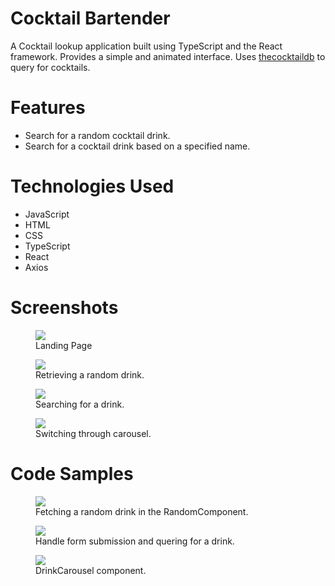 # Cocktail Bartender

A Cocktail lookup application built using TypeScript and the React framework. Provides a simple and animated interface. Uses [thecocktaildb](https://www.thecocktaildb.com/api.php) to query for cocktails.

# Features

-   Search for a random cocktail drink.
-   Search for a cocktail drink based on a specified name.

# Technologies Used

-   JavaScript
-   HTML
-   CSS
-   TypeScript
-   React
-   Axios

# Screenshots

<figure>
<img src="https://i.imgur.com/rLXK54G.gif"></img>
<figcaption>Landing Page</figcaption>
</figure>

<figure>
<img src="https://i.imgur.com/fCeUPW2.gif"></img>
<figcaption>Retrieving a random drink.</figcaption>
</figure>

<figure>
<img src="https://i.imgur.com/cUp33vE.gif"></img>
<figcaption>Searching for a drink.</figcaption>
</figure>

<figure>
<img src="https://i.imgur.com/aFls3cF.gif"></img>
<figcaption>Switching through carousel.</figcaption>
</figure>

# Code Samples

<figure>
<img src="https://i.imgur.com/Z7lcNPw.png"></img>
<figcaption>Fetching a random drink in the RandomComponent.</figcaption>
</figure>

<figure>
<img src="https://i.imgur.com/6tRf0EI.png"></img>
<figcaption>Handle form submission and quering for a drink.</figcaption>
</figure>

<figure>
<img src="https://i.imgur.com/kiWqhoz.png"></img>
<figcaption>DrinkCarousel component.</figcaption>
</figure>

